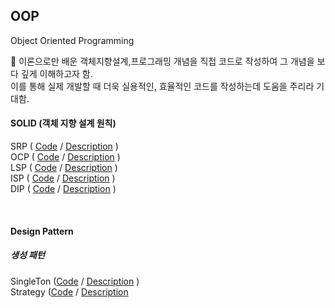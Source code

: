 ## OOP 
Object Oriented Programming 

📕 이론으로만 배운 객체지향설계,프로그래밍 개념을 직접 코드로 작성하여 그 개념을 보다 깊게 이해하고자 함. <br>
이를 통해 실제 개발할 때 더욱 실용적인, 효율적인 코드를 작성하는데 도움을 주리라 기대함. 

#### SOLID (객체 지향 설계 원칙)
SRP ( [Code](https://github.com/Vida0822/OOP/blob/ae5db980ac14d4df548737ea3dadf29e652dea9f/OOP_Study/src/SOLID/SRP.java#L25-L61) / 
      [Description](https://vida0822.github.io/algorithm/Java-SRP/) ) <br>
OCP ( [Code](https://github.com/Vida0822/OOP/blob/927e11c042a09694b43e0a37f8a44aad320e2f97/OOP_Study/src/SOLID/OCP.java#L3-L51) / 
      [Description](https://vida0822.github.io/java/Java-OCP/) ) <br>
LSP ( [Code](https://github.com/Vida0822/OOP/blob/927e11c042a09694b43e0a37f8a44aad320e2f97/OOP_Study/src/SOLID/LSP.java#L6-L35) / 
      [Description](https://vida0822.github.io/java/Java-LSP/) ) <br>
ISP ( [Code](https://github.com/Vida0822/OOP/blob/927e11c042a09694b43e0a37f8a44aad320e2f97/OOP_Study/src/SOLID/ISP.java#L3-L42) / 
      [Description](https://vida0822.github.io/java/Java-ISP/) ) <br>
DIP ( [Code](https://github.com/Vida0822/OOP/blob/927e11c042a09694b43e0a37f8a44aad320e2f97/OOP_Study/src/SOLID/DIP.java#L3-L40) / 
      [Description](https://vida0822.github.io/java/Java-DIP/) ) <br>
  
<br>

#### Design Pattern
##### 생성 패턴
SingleTon ([Code](https://github.com/Vida0822/OOP/blob/88a383cb16ea3d099363c6146c172ed43c1fd76e/OOP_Study/src/design_pattern/Singleton.java#L3-L34) / 
            [Description](https://vida0822.github.io/java/Java-Singleton/) ) <br> 
Strategy ([Code](https://github.com/Vida0822/OOP/blob/9cab3d63b9fedd652f27b03876b04f507b3ea5fd/OOP_Study/src/design_pattern/Strategy.java#L3-L156) / 
            [Description](https://vida0822.github.io/java/Java-Strategy/) <br>

